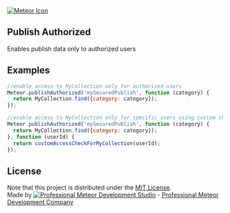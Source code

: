 [![Meteor Icon](http://icon.meteor.com/package/jss:publish-authorized)](https://atmospherejs.com/jss/publish-authorized)

## Publish Authorized

Enables publish data only to authorized users

## Examples

```javascript
//enable access to MyCollection only for authorized users
Meteor.publishAuthorized('mySecuredPublish', function (category) {
  return MyCollection.find({category: category});
});

//enable access to MyCollection only for specific users using custom check
Meteor.publishAuthorized('mySecuredPublish', function (category) {
  return MyCollection.find({category: category});
}, function (userId) {
  return customAccessCheckForMyCollection(userId);
});
```

## License
Note that this project is distributed under the [MIT License](LICENSE).  
Made by [![Professional Meteor Development Studio](http://s30.postimg.org/jfno1g71p/jss_xs.png)](http://jssolutionsdev.com) - [Professional Meteor Development Company](http://jssolutionsdev.com)

